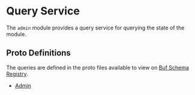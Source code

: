 # Query Service

The `admin` module provides a query service for querying the state of the module.

## Proto Definitions

The queries are defined in the proto files available to view on [Buf Schema Registry](https://buf.build/chora/admin).

<!-- listed alphabetically -->

- [Admin](https://buf.build/chora/admin/docs/main:chora.admin.v1#chora.admin.v1.Query.Admin)
